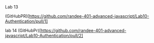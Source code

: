 Lab 13 

(GitHubPR)[https://github.com/randee-401-advanced-javascript/Lab10-Authentication/pull/1]

lab 14
(GitHubPr)[https://github.com/randee-401-advanced-javascript/Lab10-Authentication/pull/2]